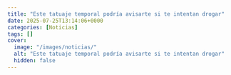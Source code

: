 ```yaml
---
title: "Este tatuaje temporal podría avisarte si te intentan drogar"
date: 2025-07-25T13:14:06+0000
categories: [Noticias]
tags: []
cover:
  image: "/images/noticias/"
  alt: "Este tatuaje temporal podría avisarte si te intentan drogar"
  hidden: false
---
```



